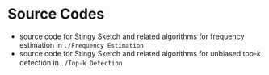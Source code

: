 # Source Codes

- source code for Stingy Sketch and related algorithms for frequency estimation in `./Frequency Estimation`
- source code for Stingy Sketch and related algorithms for unbiased top-𝑘 detection in `./Top-k Detection`

